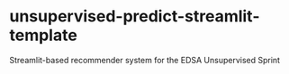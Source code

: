 # unsupervised-predict-streamlit-template
Streamlit-based recommender system for the EDSA Unsupervised Sprint 
